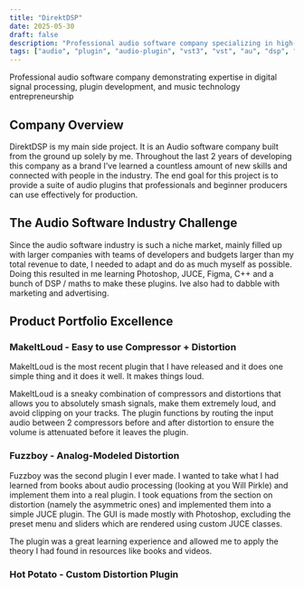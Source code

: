 ```yaml
---
title: "DirektDSP"
date: 2025-05-30
draft: false
description: "Professional audio software company specializing in high-performance VST3 and AU plugins for music production"
tags: ["audio", "plugin", "audio-plugin", "vst3", "vst", "au", "dsp", "music-production", "audio-engineering", "c++"]
---
```


Professional audio software company demonstrating expertise in digital signal processing, plugin development, and music technology entrepreneurship

## Company Overview

DirektDSP is my main side project. It is an Audio software company built from the ground up solely by me.
Throughout the last 2 years of developing this company as a brand I've learned a countless amount of new skills and connected with people in the industry.
The end goal for this project is to provide a suite of audio plugins that professionals and beginner producers can use effectively for production. 

## The Audio Software Industry Challenge

Since the audio software industry is such a niche market, mainly filled up with larger companies with teams of developers and budgets larger than my total revenue to date, I needed to adapt and do as much myself as possible.
Doing this resulted in me learning Photoshop, JUCE, Figma, C++ and a bunch of DSP / maths to make these plugins. Ive also had to dabble with marketing and advertising.

## Product Portfolio Excellence

### MakeItLoud - Easy to use Compressor + Distortion

MakeItLoud is the most recent plugin that I have released and it does one simple thing and it does it well. It makes things loud.

MakeItLoud is a sneaky combination of compressors and distortions that allows you to absolutely smash signals, make them extremely loud, and avoid clipping on your tracks. The plugin functions by routing the input audio between 2 compressors before and after distortion to ensure the volume is attenuated before it leaves the plugin.

### Fuzzboy - Analog-Modeled Distortion

Fuzzboy was the second plugin I ever made. I wanted to take what I had learned from books about audio processing (looking at you Will Pirkle) and implement them into a real plugin.
I took equations from the section on distortion (namely the asymmetric ones) and implemented them into a simple JUCE plugin. The GUI is made mostly with Photoshop, excluding the preset menu and sliders which are rendered using custom JUCE classes.

The plugin was a great learning experience and allowed me to apply the theory I had found in resources like books and videos. 

### Hot Potato - Custom Distortion Plugin

